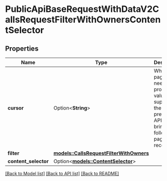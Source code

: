 # PublicApiBaseRequestWithDataV2CallsRequestFilterWithOwnersContentSelector

## Properties

Name | Type | Description | Notes
------------ | ------------- | ------------- | -------------
**cursor** | Option<**String**> | When paging is needed, provide the value supplied by the previous API call to bring the following page of records. | [optional]
**filter** | [**models::CallsRequestFilterWithOwners**](CallsRequestFilterWithOwners.md) |  | 
**content_selector** | Option<[**models::ContentSelector**](ContentSelector.md)> |  | [optional]

[[Back to Model list]](../README.md#documentation-for-models) [[Back to API list]](../README.md#documentation-for-api-endpoints) [[Back to README]](../README.md)


